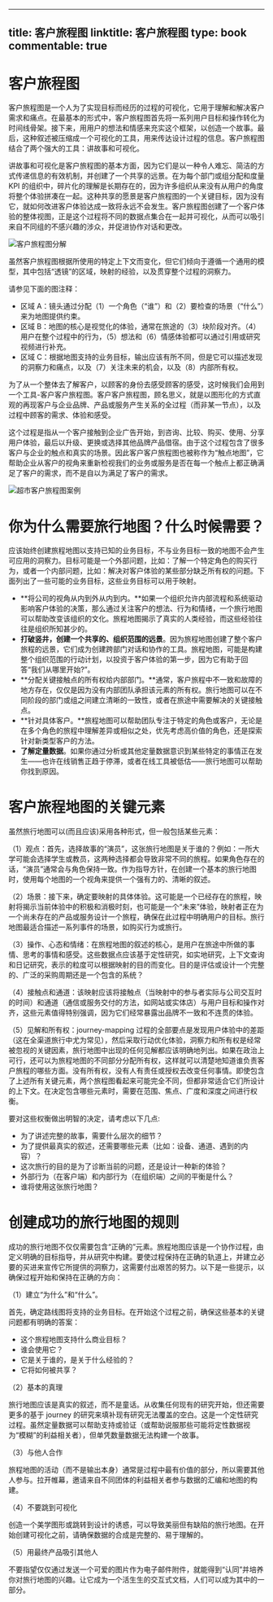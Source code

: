 
---
title: 客户旅程图
linktitle: 客户旅程图
type: book
commentable: true
---

# 客户旅程图

客户旅程图是一个人为了实现目标而经历的过程的可视化，它用于理解和解决客户需求和痛点。在最基本的形式中，客户旅程图首先将一系列用户目标和操作转化为时间线骨架。接下来，用用户的想法和情感来充实这个框架，以创造一个故事。最后，这种叙述被压缩成一个可视化的工具，用来传达设计过程的信息。客户旅程图结合了两个强大的工具：讲故事和可视化。

讲故事和可视化是客户旅程图的基本方面，因为它们是以一种令人难忘、简洁的方式传递信息的有效机制，并创建了一个共享的远景。在为每个部门或组分配和度量 KPI 的组织中，碎片化的理解是长期存在的，因为许多组织从来没有从用户的角度将整个体验拼凑在一起。这种共享的愿景是客户旅程图的一个关键目标，因为没有它，就如何改进客户体验达成一致将永远不会发生。客户旅程图创建了一个客户体验的整体视图，正是这个过程将不同的数据点集合在一起并可视化，从而可以吸引来自不同组的不感兴趣的涉众，并促进协作对话和更改。

![客户旅程图分解](https://pic1.imgdb.cn/item/635621a116f2c2beb16d9ccd.jpg)

虽然客户旅程图根据所使用的特定上下文而变化，但它们倾向于遵循一个通用的模型，其中包括“透镜”的区域，映射的经验，以及贯穿整个过程的洞察力。

请参见下面的图注释：

- 区域 A：镜头通过分配（1）一个角色（“谁”）和（2）要检查的场景（“什么”）来为地图提供约束。
- 区域 B：地图的核心是视觉化的体验，通常在旅途的（3）块阶段对齐。（4）用户在整个过程中的行为，（5）想法和（6）情感体验都可以通过引用或研究视频进行补充。
- 区域 C：根据地图支持的业务目标，输出应该有所不同，但是它可以描述发现的洞察力和痛点，以及（7）关注未来的机会，以及（8）内部所有权。

为了从一个整体去了解客户，以顾客的身份去感受顾客的感受，这时候我们会用到一个工具-客户客户旅程图。客户客户旅程图，顾名思义，就是以图形化的方式直观的再现客户与企业品牌、产品或服务产生关系的全过程（而非某一节点），以及过程中顾客的需求、体验和感受。

这个过程是指从一个客户接触到企业广告开始，到咨询、比较、购买、使用、分享用户体验，最后以升级、更换或选择其他品牌产品借宿。由于这个过程包含了很多客户与企业的触点和真实的场景。因此客户客户旅程图也被称作为“触点地图”，它帮助企业从客户的视角来重新检视我们的业务或服务是否在每一个触点上都正确满足了客户的需求，而不是自以为满足了客户的需求。

![超市客户旅程图案例](https://pic1.imgdb.cn/item/6356005016f2c2beb1429769.jpg)

# 你为什么需要旅行地图？什么时候需要？

应该始终创建旅程地图以支持已知的业务目标，不与业务目标一致的地图不会产生可应用的洞察力。目标可能是一个外部问题，比如：了解一个特定角色的购买行为，或者一个内部问题，比如：解决对客户体验的某些部分缺乏所有权的问题。下面列出了一些可能的业务目标，这些业务目标可以用于映射。

- **将公司的视角从内到外从内到内。**如果一个组织允许内部流程和系统驱动影响客户体验的决策，那么通过关注客户的想法、行为和情绪，一个旅行地图可以帮助改变该组织的文化。旅程地图揭示了真实的人类经验，而这些经验往往是组织所知甚少的。
- **打破竖井，创建一个共享的、组织范围的远景**。因为旅程地图创建了整个客户旅程的远景，它们成为创建跨部门对话和协作的工具。旅程地图，可能是构建整个组织范围的行动计划，以投资于客户体验的第一步，因为它有助于回答“我们从哪里开始?”。
- **分配关键接触点的所有权给内部部门。**通常，客户旅程中不一致和故障的地方存在，仅仅是因为没有内部团队承担该元素的所有权。旅行地图可以在不同阶段的部门或组之间建立清晰的一致性，或者在旅途中需要解决的关键接触点。
- **针对具体客户。**旅程地图可以帮助团队专注于特定的角色或客户，无论是在多个角色的旅程中理解差异或相似之处，优先考虑高价值的角色，还是探索针对新类型客户的方法。
- **了解定量数据**。如果你通过分析或其他定量数据意识到某些特定的事情正在发生——也许在线销售正趋于停滞，或者在线工具被低估——旅行地图可以帮助你找到原因。

# 客户旅程地图的关键元素

虽然旅行地图可以(而且应该)采用各种形式，但一般包括某些元素：

（1）观点：首先，选择故事的“演员”，这张旅行地图是关于谁的？例如：一所大学可能会选择学生或教员，这两种选择都会导致非常不同的旅程。如果角色存在的话，“演员”通常会与角色保持一致。作为指导方针，在创建一个基本的旅行地图时，使用每个地图的一个视角来提供一个强有力的、清晰的叙述。

（2）场景：接下来，确定要映射的具体体验。这可能是一个已经存在的旅程，映射将揭示当前体验中的积极和消极时刻，也可能是一个“未来”体验，映射者正在为一个尚未存在的产品或服务设计一个旅程，确保在此过程中明确用户的目标。旅行地图最适合描述一系列事件的场景，如购买行为或旅行。

（3）操作、心态和情绪：在旅程地图的叙述的核心，是用户在旅途中所做的事情、思考的事情和感受。这些数据点应该基于定性研究，如实地研究，上下文查询和日记研究，表示的粒度可以根据映射的目的而变化。目的是评估或设计一个完整的、广泛的采购周期还是一个包含的系统？

（4）接触点和通道：该映射应该将接触点（当映射中的参与者实际与公司交互时的时间）和通道（通信或服务交付的方法，如网站或实体店）与用户目标和操作对齐，这些元素值得特别强调，因为它们经常暴露出品牌不一致和不连贯的体验。

（5）见解和所有权：journey-mapping 过程的全部要点是发现用户体验中的差距（这在全渠道旅行中尤为常见），然后采取行动优化体验，洞察力和所有权是经常被忽视的关键因素，旅行地图中出现的任何见解都应该明确地列出。如果在政治上可行，还可以为旅程地图的不同部分分配所有权，这样就可以清楚地知道谁负责客户旅程的哪些方面。没有所有权，没有人有责任或授权去改变任何事情。即使包含了上述所有关键元素，两个旅程图看起来可能完全不同，但都非常适合它们所设计的上下文。在决定包含哪些元素时，需要在范围、焦点、广度和深度之间进行权衡。

要对这些权衡做出明智的决定，请考虑以下几点:

- 为了讲述完整的故事，需要什么层次的细节？
- 为了提供最真实的叙述，还需要哪些元素（比如：设备、通道、遇到的内容）？
- 这次旅行的目的是为了诊断当前的问题，还是设计一种新的体验？
- 外部行为（在客户端）和内部行为（在组织端）之间的平衡是什么？
- 谁将使用这张旅行地图？

# 创建成功的旅行地图的规则

成功的旅行地图不仅仅需要包含“正确的”元素。旅程地图应该是一个协作过程，由定义明确的目标指导，并从研究中构建。要使过程保持在正确的轨道上，并建立必要的买进来宣传它所提供的洞察力，这需要付出艰苦的努力。以下是一些提示，以确保过程开始和保持在正确的方向：

（1）建立“为什么”和“什么”。

首先，确定路线图将支持的业务目标。在开始这个过程之前，确保这些基本的关键问题都有明确的答案：

- 这个旅程地图支持什么商业目标？
- 谁会使用它？
- 它是关于谁的，是关于什么经验的？
- 它将如何被共享？

（2）基本的真理

旅行地图应该是真实的叙述，而不是童话。从收集任何现有的研究开始，但还需要更多的基于 journey 的研究来填补现有研究无法覆盖的空白。这是一个定性研究过程。虽然定量数据可以帮助支持或验证（或帮助说服那些可能将定性数据视为“模糊”的利益相关者），但单凭数量数据无法构建一个故事。

（3）与他人合作

旅程地图的活动（而不是输出本身）通常是过程中最有价值的部分，所以需要其他人参与。拉开帷幕，邀请来自不同团体的利益相关者参与数据的汇编和地图的构建。

（4）不要跳到可视化

创造一个美学图形或跳转到设计的诱惑，可以导致美丽但有缺陷的旅行地图。在开始创建可视化之前，请确保数据的合成是完整的、易于理解的。

（5）用最终产品吸引其他人

不要指望仅仅通过发送一个可爱的图片作为电子邮件附件，就能得到“认同”并培养你对旅行地图的兴趣。让它成为一个活生生的交互式文档，人们可以成为其中的一部分。

    